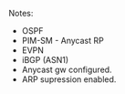 Notes:
* OSPF
* PIM-SM - Anycast RP
* EVPN
* iBGP (ASN1)
* Anycast gw configured.
* ARP supression enabled.
